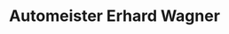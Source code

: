 ---
title: "Automeister Erhard Wagner"
url: /frammersbach/automeister-erhard-wagner/
shop: Autowerkstatt
---